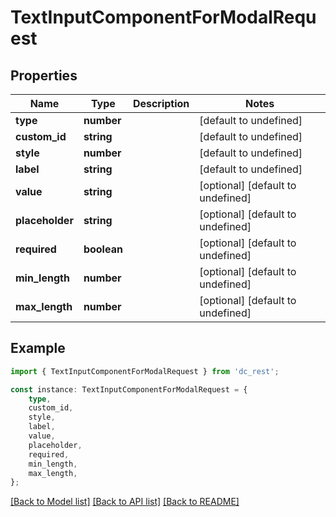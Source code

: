 # TextInputComponentForModalRequest


## Properties

Name | Type | Description | Notes
------------ | ------------- | ------------- | -------------
**type** | **number** |  | [default to undefined]
**custom_id** | **string** |  | [default to undefined]
**style** | **number** |  | [default to undefined]
**label** | **string** |  | [default to undefined]
**value** | **string** |  | [optional] [default to undefined]
**placeholder** | **string** |  | [optional] [default to undefined]
**required** | **boolean** |  | [optional] [default to undefined]
**min_length** | **number** |  | [optional] [default to undefined]
**max_length** | **number** |  | [optional] [default to undefined]

## Example

```typescript
import { TextInputComponentForModalRequest } from 'dc_rest';

const instance: TextInputComponentForModalRequest = {
    type,
    custom_id,
    style,
    label,
    value,
    placeholder,
    required,
    min_length,
    max_length,
};
```

[[Back to Model list]](../README.md#documentation-for-models) [[Back to API list]](../README.md#documentation-for-api-endpoints) [[Back to README]](../README.md)
